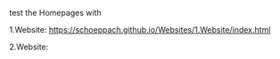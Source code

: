 test the Homepages with

1.Website: https://schoeppach.github.io/Websites/1.Website/index.html

2.Website: 


